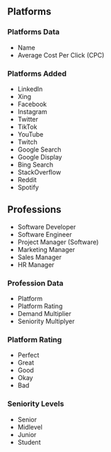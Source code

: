 
## Platforms

### Platforms Data

- Name
- Average Cost Per Click (CPC)

### Platforms Added

- LinkedIn
- Xing
- Facebook
- Instagram
- Twitter
- TikTok
- YouTube
- Twitch
- Google Search
- Google Display
- Bing Search
- StackOverflow
- Reddit
- Spotify


## Professions

- Software Developer
- Software Engineer
- Project Manager (Software)
- Marketing Manager
- Sales Manager
- HR Manager

### Profession Data

- Platform
- Platform Rating
- Demand Multiplier
- Seniority Multiplyer

### Platform Rating

- Perfect
- Great
- Good
- Okay
- Bad

### Seniority Levels

- Senior
- Midlevel
- Junior
- Student

